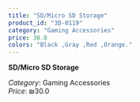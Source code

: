```yaml
---
title: "SD/Micro SD Storage"
product_id: "3D-0119"
category: "Gaming Accessories"
price: 30.0
colors: "Black ,Gray ,Red ,Orange."
---
```


**SD/Micro SD Storage**

*Category*: Gaming Accessories  
*Price*: ₪30.0

